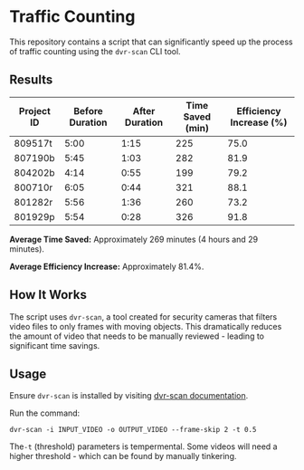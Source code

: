 # Traffic Counting

This repository contains a script that can significantly speed up the process of traffic counting using the `dvr-scan` CLI tool.

## Results


| Project ID | Before Duration | After Duration | Time Saved (min) | Efficiency Increase (%) |
|------------|-----------------|----------------|------------------|-------------------------|
| 809517t    | 5:00            | 1:15           | 225              | 75.0                    |
| 807190b    | 5:45            | 1:03           | 282              | 81.9                    |
| 804202b    | 4:14            | 0:55           | 199              | 79.2                    |
| 800710r    | 6:05            | 0:44           | 321              | 88.1                    |
| 801282r    | 5:56            | 1:36           | 260              | 73.2                    |
| 801929p    | 5:54            | 0:28           | 326              | 91.8                    |

**Average Time Saved:** Approximately 269 minutes (4 hours and 29 minutes).

**Average Efficiency Increase:** Approximately 81.4%.

## How It Works

The script uses `dvr-scan`, a tool created for security cameras that filters video files to only frames with moving objects. This dramatically reduces the amount of video that needs to be manually reviewed - leading to significant time savings.

## Usage
Ensure `dvr-scan` is installed by visiting [dvr-scan documentation](https://dvr-scan.readthedocs.io/).

Run the command:
```
dvr-scan -i INPUT_VIDEO -o OUTPUT_VIDEO --frame-skip 2 -t 0.5
```

The`-t` (threshold) parameters is tempermental. Some videos will need a higher threshold - which can be found by manually tinkering.